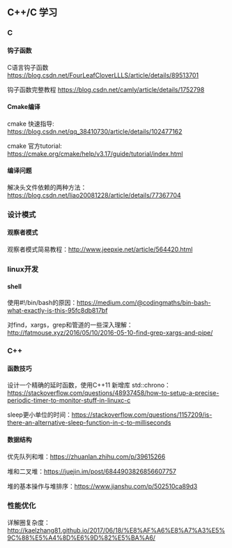 ## C++/C 学习

### C

#### 钩子函数

C语言钩子函数
<https://blog.csdn.net/FourLeafCloverLLLS/article/details/89513701>

钩子函数完整教程
<https://blog.csdn.net/camly/article/details/1752798>

#### Cmake编译

cmake 快速指导: https://blog.csdn.net/qq_38410730/article/details/102477162

cmake 官方tutorial: https://cmake.org/cmake/help/v3.17/guide/tutorial/index.html

#### 编译问题

解决头文件依赖的两种方法：https://blog.csdn.net/liao20081228/article/details/77367704

### 设计模式

#### 观察者模式

观察者模式简易教程：http://www.jeepxie.net/article/564420.html

### linux开发

#### shell

使用#!/bin/bash的原因：https://medium.com/@codingmaths/bin-bash-what-exactly-is-this-95fc8db817bf

对find，xargs，grep和管道的一些深入理解：http://fatmouse.xyz/2016/05/10/2016-05-10-find-grep-xargs-and-pipe/

### C++

#### 函数技巧

设计一个精确的延时函数，使用C++11 新增库 std::chrono：https://stackoverflow.com/questions/48937458/how-to-setup-a-precise-periodic-timer-to-monitor-stuff-in-linuxc-c

sleep更小单位的时间：https://stackoverflow.com/questions/1157209/is-there-an-alternative-sleep-function-in-c-to-milliseconds

#### 数据结构

优先队列和堆：https://zhuanlan.zhihu.com/p/39615266

堆和二叉堆：https://juejin.im/post/6844903826856607757

堆的基本操作与堆排序：https://www.jianshu.com/p/502510ca89d3



### 性能优化

详解圈复杂度： http://kaelzhang81.github.io/2017/06/18/%E8%AF%A6%E8%A7%A3%E5%9C%88%E5%A4%8D%E6%9D%82%E5%BA%A6/
